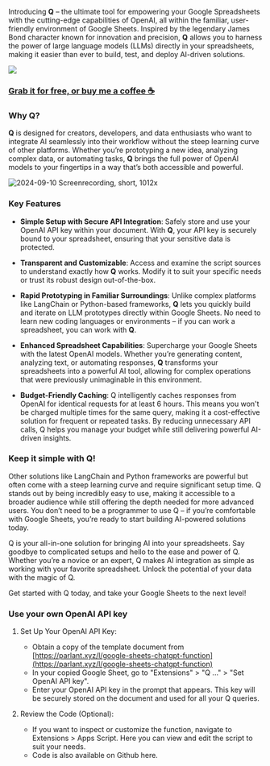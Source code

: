 Introducing **Q** – the ultimate tool for empowering your Google Spreadsheets with the cutting-edge capabilities of OpenAI, all within the familiar, user-friendly environment of Google Sheets. Inspired by the legendary James Bond character known for innovation and precision, **Q** allows you to harness the power of large language models (LLMs) directly in your spreadsheets, making it easier than ever to build, test, and deploy AI-driven solutions.

![](https://public-files.gumroad.com/4htgsyh9r632gbbq57sr19j7et6g)

### [Grab it for free, or buy me a coffee ☕️](https://parlant.xyz/l/google-sheets-chatgpt-function)

### Why **Q**?

**Q** is designed for creators, developers, and data enthusiasts who want to integrate AI seamlessly into their workflow without the steep learning curve of other platforms. Whether you’re prototyping a new idea, analyzing complex data, or automating tasks, **Q** brings the full power of OpenAI models to your fingertips in a way that’s both accessible and powerful.

![2024-09-10 Screenrecording, short, 1012x](https://github.com/user-attachments/assets/9f3e8d8a-98b0-4e16-801c-13bf94cd5f44)

### Key Features

- **Simple Setup with Secure API Integration**: Safely store and use your OpenAI API key within your document. With **Q**, your API key is securely bound to your spreadsheet, ensuring that your sensitive data is protected.

- **Transparent and Customizable**: Access and examine the script sources to understand exactly how **Q** works. Modify it to suit your specific needs or trust its robust design out-of-the-box.

- **Rapid Prototyping in Familiar Surroundings**: Unlike complex platforms like LangChain or Python-based frameworks, **Q** lets you quickly build and iterate on LLM prototypes directly within Google Sheets. No need to learn new coding languages or environments – if you can work a spreadsheet, you can work with **Q**.

- **Enhanced Spreadsheet Capabilities**: Supercharge your Google Sheets with the latest OpenAI models. Whether you’re generating content, analyzing text, or automating responses, **Q** transforms your spreadsheets into a powerful AI tool, allowing for complex operations that were previously unimaginable in this environment.

- **Budget-Friendly Caching**: Q intelligently caches responses from OpenAI for identical requests for at least 6 hours. This means you won't be charged multiple times for the same query, making it a cost-effective solution for frequent or repeated tasks. By reducing unnecessary API calls, Q helps you manage your budget while still delivering powerful AI-driven insights.

### Keep it simple with **Q**!

Other solutions like LangChain and Python frameworks are powerful but often come with a steep learning curve and require significant setup time. Q stands out by being incredibly easy to use, making it accessible to a broader audience while still offering the depth needed for more advanced users. You don’t need to be a programmer to use Q – if you’re comfortable with Google Sheets, you’re ready to start building AI-powered solutions today.

Q is your all-in-one solution for bringing AI into your spreadsheets. Say goodbye to complicated setups and hello to the ease and power of Q. Whether you’re a novice or an expert, Q makes AI integration as simple as working with your favorite spreadsheet. Unlock the potential of your data with the magic of Q.

Get started with Q today, and take your Google Sheets to the next level!

### Use your own OpenAI API key

1. Set Up Your OpenAI API Key:

    * Obtain a copy of the template document from [https://parlant.xyz/l/google-sheets-chatgpt-function](https://parlant.xyz/l/google-sheets-chatgpt-function)
    * In your copied Google Sheet, go to "Extensions" > "Q ..." > "Set OpenAI API key".
    * Enter your OpenAI API key in the prompt that appears. This key will be securely stored on the document and used for all your Q queries.

2. Review the Code (Optional):

    * If you want to inspect or customize the function, navigate to Extensions > Apps Script. Here you can view and edit the script to suit your needs.
    * Code is also available on Github here.
